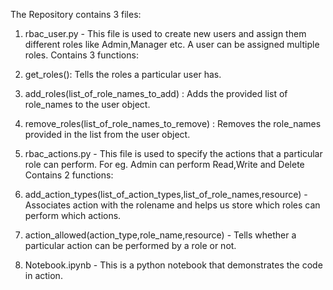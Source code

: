 The Repository contains 3 files:

1) rbac_user.py - This file is used to create new users and assign them different roles like Admin,Manager etc. A user can be assigned multiple roles.
Contains 3 functions:
1) get_roles(): Tells the roles a particular user has.
2) add_roles(list_of_role_names_to_add) : Adds the provided list of role_names to the user object.
3) remove_roles(list_of_role_names_to_remove) : Removes the role_names provided in the list from the user object.
				  
2) rbac_actions.py - This file is used to specify the actions that a particular role can perform. For eg. Admin can perform Read,Write and Delete
Contains 2 functions:
1) add_action_types(list_of_action_types,list_of_role_names,resource) - Associates action with the rolename and helps us store which roles can perform which actions.
2) action_allowed(action_type,role_name,resource) - Tells whether a particular action can be performed by a role or not.

3) Notebook.ipynb - This is a python notebook that demonstrates the code in action. 
